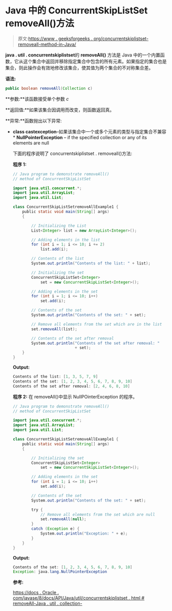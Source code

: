 # Java 中的 ConcurrentSkipListSet removeAll()方法

> 原文:[https://www . geeksforgeeks . org/concurrentskiplistset-removeall-method-in-Java/](https://www.geeksforgeeks.org/concurrentskiplistset-removeall-method-in-java/)

**java . util . concurrentskiplistset**的 **removeAll()** 方法是 Java 中的一个内置函数，它从这个集合中返回并移除指定集合中包含的所有元素。如果指定的集合也是集合，则此操作会有效地修改该集合，使其值为两个集合的不对称集合差。

**语法:**

```java
public boolean removeAll(Collection c)
```

**参数:**该函数接受单个参数 *c*

**返回值:**如果该集合因调用而改变，则函数返回真。

**异常:**函数抛出以下异常:

*   **class castexception**–如果该集合中一个或多个元素的类型与指定集合不兼容*   **NullPointerException** – if the specified collection or any of its elements are null

    下面的程序说明了 concurrentskiplistset . removeall()方法:

    **程序 1:**

    ```java
    // Java program to demonstrate removeAll()
    // method of ConcurrentSkipListSet

    import java.util.concurrent.*;
    import java.util.ArrayList;
    import java.util.List;

    class ConcurrentSkipListSetremoveAllExample1 {
        public static void main(String[] args)
        {

            // Initializing the List
            List<Integer> list = new ArrayList<Integer>();

            // Adding elements in the list
            for (int i = 1; i <= 10; i += 2)
                list.add(i);

            // Contents of the list
            System.out.println("Contents of the list: " + list);

            // Initializing the set
            ConcurrentSkipListSet<Integer>
                set = new ConcurrentSkipListSet<Integer>();

            // Adding elements in the set
            for (int i = 1; i <= 10; i++)
                set.add(i);

            // Contents of the set
            System.out.println("Contents of the set: " + set);

            // Remove all elements from the set which are in the list
            set.removeAll(list);

            // Contents of the set after removal
            System.out.println("Contents of the set after removal: "
                               + set);
        }
    }
    ```

    **Output:**

    ```java
    Contents of the list: [1, 3, 5, 7, 9]
    Contents of the set: [1, 2, 3, 4, 5, 6, 7, 8, 9, 10]
    Contents of the set after removal: [2, 4, 6, 8, 10]

    ```

    **程序 2:** 在 removeAll()中显示 NullPOinterException 的程序。

    ```java
    // Java program to demonstrate removeAll()
    // method of ConcurrentSkipListSet

    import java.util.concurrent.*;
    import java.util.ArrayList;
    import java.util.List;

    class ConcurrentSkipListSetremoveAllExample1 {
        public static void main(String[] args)
        {

            // Initializing the set
            ConcurrentSkipListSet<Integer>
                set = new ConcurrentSkipListSet<Integer>();

            // Adding elements in the set
            for (int i = 1; i <= 10; i++)
                set.add(i);

            // Contents of the set
            System.out.println("Contents of the set: " + set);

            try {
                // Remove all elements from the set which are null
                set.removeAll(null);
            }
            catch (Exception e) {
                System.out.println("Exception: " + e);
            }
        }
    }
    ```

    **Output:**

    ```java
    Contents of the set: [1, 2, 3, 4, 5, 6, 7, 8, 9, 10]
    Exception: java.lang.NullPointerException

    ```

    **参考:**

    [https://docs . Oracle . com/javase/8/docs/API/Java/util/concurrentskiplistset . html # removeAll-Java . util . collection-](https://docs.oracle.com/javase/8/docs/api/java/util/concurrent/ConcurrentSkipListSet.html#removeAll-java.util.Collection-)